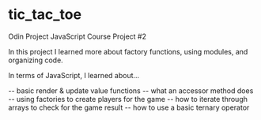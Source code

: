 # tic_tac_toe
Odin Project JavaScript Course Project #2

In this project I learned more about factory functions, using modules,
and organizing code.

In terms of JavaScript, I learned about... 

-- basic render & update value functions
-- what an accessor method does
-- using factories to create players for the game
-- how to iterate through arrays to check for the game result
-- how to use a basic ternary operator

